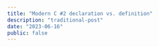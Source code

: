```yaml
---
title: "Modern C #2 declaration vs. definition"
description: "traditional-post"
date: "2023-06-16"
public: false
---
```



